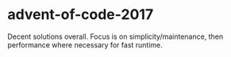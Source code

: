 # advent-of-code-2017  
Decent solutions overall. Focus is on simplicity/maintenance, then performance where necessary for fast runtime. 

